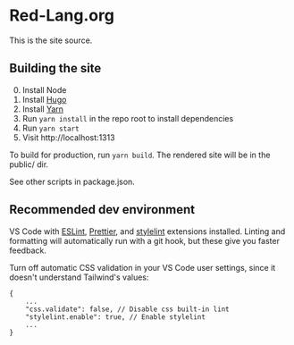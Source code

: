# Red-Lang.org

This is the site source.

## Building the site

0. Install Node
1. Install [Hugo](https://gohugo.io/)
2. Install [Yarn](https://yarnpkg.com/en/)
3. Run `yarn install` in the repo root to install dependencies
4. Run `yarn start`
5. Visit http://localhost:1313

To build for production, run `yarn build`. The rendered site will be in the public/ dir.

See other scripts in package.json.

## Recommended dev environment

VS Code with [ESLint](https://marketplace.visualstudio.com/items?itemName=dbaeumer.vscode-eslint), [Prettier](https://marketplace.visualstudio.com/items?itemName=esbenp.prettier-vscode), and [stylelint](https://marketplace.visualstudio.com/items?itemName=shinnn.stylelint) extensions installed. Linting and formatting will automatically run with a git hook, but these give you faster feedback.

Turn off automatic CSS validation in your VS Code user settings, since it doesn't understand Tailwind's values:

```
{
    ...
    "css.validate": false, // Disable css built-in lint
    "stylelint.enable": true, // Enable stylelint
    ...
}
```